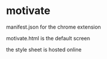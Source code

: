 # motivate

manifest.json for the chrome extension 

motivate.html is the default screen

the style sheet is hosted online
